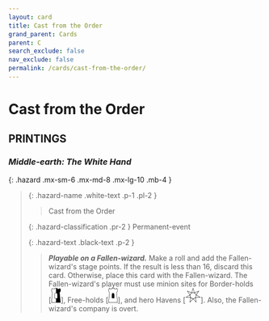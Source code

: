```yaml
---
layout: card
title: Cast from the Order
grand_parent: Cards
parent: C
search_exclude: false
nav_exclude: false
permalink: /cards/cast-from-the-order/
---
```


# Cast from the Order


## PRINTINGS


### _Middle-earth: The White Hand_

{: .hazard .mx-sm-6 .mx-md-8 .mx-lg-10 .mb-4 }
> {: .hazard-name .white-text .p-1 .pl-2 }
> > <div class="hazard-mp"></div>
> > <div class="card-name">Cast from the Order</div>
>
> {: .hazard-classification .pr-2 }
> Permanent-event
>
> {: .hazard-text .black-text .p-2 }
> > ***Playable on a Fallen-wizard.*** Make a roll and add the Fallen-wizard's stage points. If the result is less than 16, discard this card. Otherwise, place this card with the Fallen-wizard. The Fallen-wizard's player must use minion sites for Border-holds <nobr>[<img src="/assets/images/border-hold.svg">]</nobr>, Free-holds <nobr>[<img src="/assets/images/free-hold.svg">]</nobr>, and hero Havens <nobr>[<img src="/assets/images/free-haven.svg">]</nobr>. Also, the Fallen-wizard's company is overt. 
>


